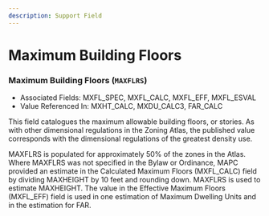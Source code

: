 ```yaml
---
description: Support Field
---
```


# Maximum Building Floors

### Maximum Building Floors \(`MAXFLRS`\) 

* Associated Fields: MXFL\_SPEC, MXFL\_CALC, MXFL\_EFF, MXFL\_ESVAL 
* Value Referenced In: MXHT\_CALC, MXDU\_CALC3, FAR\_CALC 

This field catalogues the maximum allowable building floors, or stories. As with other dimensional regulations in the Zoning Atlas, the published value corresponds with the dimensional regulations of the greatest density use. 

MAXFLRS is populated for approximately 50% of the zones in the Atlas. Where MAXFLRS was not specified in the Bylaw or Ordinance, MAPC provided an estimate in the Calculated Maximum Floors \(MXFL\_CALC\) field by dividing MAXHEIGHT by 10 feet and rounding down. MAXFLRS is used to estimate MAXHEIGHT. The value in the Effective Maximum Floors \(MXFL\_EFF\) field is used in one estimation of Maximum Dwelling Units and in the estimation for FAR. 

